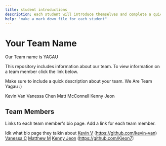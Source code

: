 ```yaml
---
title: student introductions
description: each student will introduce themselves and complete a quick bio
help: "make a mark down file for each student"
---
```


# Your Team Name
Our Team name is YAGAU

This repository includes information about our team. To view information on a team member click the link below.

Make sure to include a quick description about your team.
We Are Team Yagau :)

Kevin Van
Vanessa Chen
Matt McConnell
Kenny Jeon 

## Team Members
Links to each team member's bio page. Add a link for each team member.

Idk what bio page they talkin about
[Kevin V](/kevin.md) (https://github.com/kevin-van)
[Vanessa C](https://github.com/vanessahychen)
[Matthew M](https://www.linkedin.com/in/matthew-mcconnell-656472204/)
[Kenny Jeon](/myname.md) (https://github.com/Kjeon7)